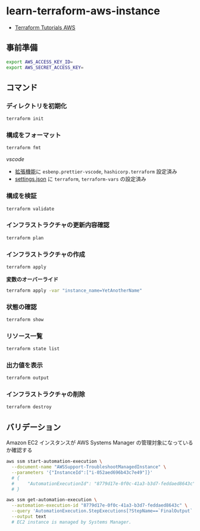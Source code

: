 # learn-terraform-aws-instance

-   [Terraform Tutorials AWS](https://developer.hashicorp.com/terraform/tutorials/aws-get-started)

## 事前準備

```sh
export AWS_ACCESS_KEY_ID=
export AWS_SECRET_ACCESS_KEY=
```

## コマンド

### ディレクトリを初期化

```sh
terraform init
```

### 構成をフォーマット

```sh
terraform fmt
```

_vscode_

-   [拡張機能](.devcontainer/devcontainer.json)に `esbenp.prettier-vscode`, `hashicorp.terraform` 設定済み
-   [settings.json](.vscode/settings.json) に `terraform`, `terraform-vars` の設定済み

### 構成を検証

```sh
terraform validate
```

### インフラストラクチャの更新内容確認

```sh
terraform plan
```

### インフラストラクチャの作成

```sh
terraform apply
```

**変数のオーバーライド**

```sh
terraform apply -var "instance_name=YetAnotherName"
```

### 状態の確認

```sh
terraform show
```

### リソース一覧

```sh
terraform state list
```

### 出力値を表示

```sh
terraform output
```

### インフラストラクチャの削除

```sh
terraform destroy
```

## バリデーション

Amazon EC2 インスタンスが AWS Systems Manager の管理対象になっているか確認する

```sh
aws ssm start-automation-execution \
  --document-name "AWSSupport-TroubleshootManagedInstance" \
  --parameters '{"InstanceId":["i-052aed696b43c7e49"]}'
  # {
  #     "AutomationExecutionId": "8779d17e-0f0c-41a3-b3d7-feddaed8643c"
  # }
```

```sh
aws ssm get-automation-execution \
  --automation-execution-id "8779d17e-0f0c-41a3-b3d7-feddaed8643c" \
  --query 'AutomationExecution.StepExecutions[?StepName==`FinalOutput` && StepStatus==`Success`].Outputs.Message' \
  --output text
  # EC2 instance is managed by Systems Manager.
```

